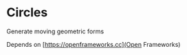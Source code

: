 Circles
=======

Generate moving geometric forms

Depends on [https://openframeworks.cc](Open Frameworks)
